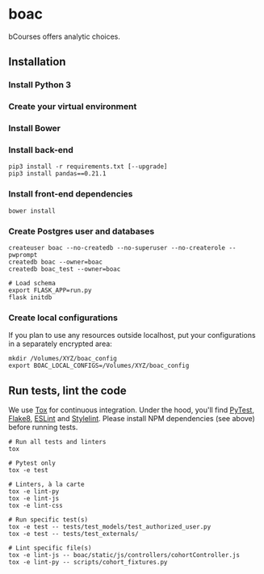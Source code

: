 # boac

bCourses offers analytic choices.

## Installation

### Install Python 3

### Create your virtual environment

### Install Bower

### Install back-end

```
pip3 install -r requirements.txt [--upgrade]
pip3 install pandas==0.21.1
```

### Install front-end dependencies

`bower install`

### Create Postgres user and databases

```
createuser boac --no-createdb --no-superuser --no-createrole --pwprompt
createdb boac --owner=boac
createdb boac_test --owner=boac

# Load schema
export FLASK_APP=run.py
flask initdb
```

### Create local configurations

If you plan to use any resources outside localhost, put your configurations in a separately encrypted area:

```
mkdir /Volumes/XYZ/boac_config
export BOAC_LOCAL_CONFIGS=/Volumes/XYZ/boac_config
```

## Run tests, lint the code

We use [Tox](https://tox.readthedocs.io) for continuous integration. Under the hood, you'll find [PyTest](https://docs.pytest.org), [Flake8](http://flake8.pycqa.org), [ESLint](https://eslint.org/) and [Stylelint](https://stylelint.io). Please install NPM dependencies (see above) before running tests.
```
# Run all tests and linters
tox

# Pytest only
tox -e test

# Linters, à la carte
tox -e lint-py
tox -e lint-js
tox -e lint-css

# Run specific test(s)
tox -e test -- tests/test_models/test_authorized_user.py
tox -e test -- tests/test_externals/

# Lint specific file(s)
tox -e lint-js -- boac/static/js/controllers/cohortController.js
tox -e lint-py -- scripts/cohort_fixtures.py
```
